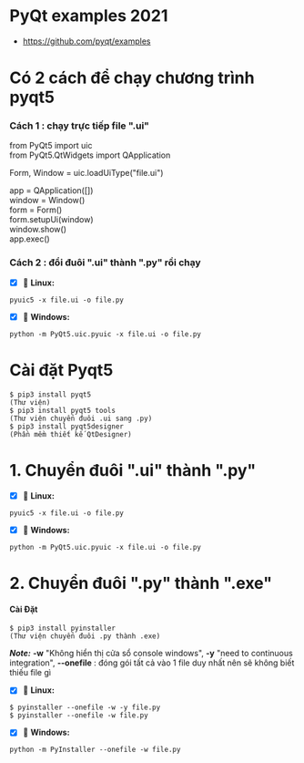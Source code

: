 # PyQt examples 2021
- https://github.com/pyqt/examples

# Có 2 cách để chạy chương trình pyqt5
### Cách 1 : chạy trực tiếp file ".ui"
from PyQt5 import uic \
from PyQt5.QtWidgets import QApplication

Form, Window = uic.loadUiType("file.ui")

app = QApplication([]) \
window = Window() \
form = Form()  \
form.setupUi(window)  \
window.show() \
app.exec()

### Cách 2 : đổi đuôi ".ui" thành ".py" rồi chạy
- [x] :tada: **Linux:**
```
pyuic5 -x file.ui -o file.py 
```
- [x] :tada: **Windows:**
```
python -m PyQt5.uic.pyuic -x file.ui -o file.py
```

# Cài đặt Pyqt5
```
$ pip3 install pyqt5                                                      (Thư viện)
$ pip3 install pyqt5 tools                                                (Thư viện chuyển đuôi .ui sang .py)
$ pip3 install pyqt5designer                                              (Phần mềm thiết kế QtDesigner)
```

# 1. Chuyển đuôi ".ui" thành ".py"
- [x] :tada: **Linux:**
```
pyuic5 -x file.ui -o file.py 
```
- [x] :tada: **Windows:**
```
python -m PyQt5.uic.pyuic -x file.ui -o file.py
```

# 2. Chuyển đuôi ".py" thành ".exe"
#### Cài Đặt
```
$ pip3 install pyinstaller                                                (Thư viện chuyển đuôi .py thành .exe)
```

***Note:*** **-w** "Không hiển thị cửa sổ console windows",  **-y** "need to continuous integration", **--onefile** : đóng gói tất cả vào 1 file duy nhất nên sẽ không biết thiếu file gì
- [x] :tada: **Linux:**
```
$ pyinstaller --onefile -w -y file.py 
$ pyinstaller --onefile -w file.py
```

- [x] :tada: **Windows:**
```
python -m PyInstaller --onefile -w file.py
```

